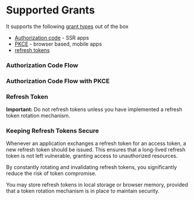 # Supported Grants

It supports the following [grant types](https://oauth.net/2/grant-types/) out of the box

- [Authorization code](https://oauth.net/2/grant-types/authorization-code/) - SSR apps
- [PKCE](https://oauth.net/2/pkce/) - browser based, mobile apps
- [refresh tokens](https://oauth.net/2/grant-types/refresh-token/)



### Authorization Code Flow

### Authorization Code Flow with PKCE


### Refresh Token

**Important:** Do not refresh tokens unless you have implemented a refresh token rotation mechanism.

### Keeping Refresh Tokens Secure

Whenever an application exchanges a refresh token for an access token, a new refresh token should be issued. This ensures that a long-lived refresh token is not left vulnerable, granting access to unauthorized resources.

By constantly rotating and invalidating refresh tokens, you significantly reduce the risk of token compromise.

You may store refresh tokens in local storage or browser memory, provided that a token rotation mechanism is in place to maintain security.
